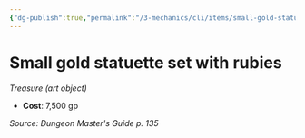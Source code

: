 ```yaml
---
{"dg-publish":true,"permalink":"/3-mechanics/cli/items/small-gold-statuette-set-with-rubies/","tags":["ttrpg-cli/compendium/src/5e/dmg","ttrpg-cli/item/gear/treasure-art-object","ttrpg-cli/item/rarity/none"]}
---
```


# Small gold statuette set with rubies
*Treasure (art object)*  


- **Cost**: 7,500 gp

*Source: Dungeon Master's Guide p. 135*